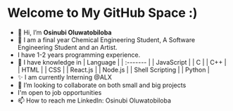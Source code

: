 # Welcome to My GitHub Space :)
- 👋 Hi, I’m **Osinubi Oluwatobiloba**
- 👀 I am a final year Chemical Engineering Student, A Software Engineering Student and an Artist.
- I have 1-2 years programming experience.
- 🌱 I have knowledge in 
| Language |
| :------- |
| JavaScript |
| C |
| C++ |
| HTML |
| CSS |
| React.js |
| Node.js |
| Shell Scripting | 
| Python |
- ✨ I am currently Interning @ALX 
- 💞️ I’m looking to collaborate on both small and big projects
- I'm open to job opportunities
- 📫 How to reach me LinkedIn: Osinubi Oluwatobiloba

<!---
TobyMike-max/TobyMike-max is a ✨ special ✨ repository because its `README.md` (this file) appears on your GitHub profile.
You can click the Preview link to take a look at your changes.
--->
